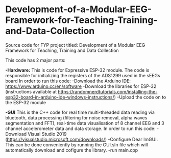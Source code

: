 # Development-of-a-Modular-EEG-Framework-for-Teaching-Training-and-Data-Collection
Source code for FYP project titled: Development of a Modular EEG Framework for Teaching, Training and Data Collection

This code has 2 major parts:

**-Hardware:**
This is code for Expressive ESP-32 module. The code is responsible for initializing the registers of the ADS1299 used in the sEEGs board
In order to run this code:
  -Download the Arduino IDE: https://www.arduino.cc/en/software
  -Download the libraries for ESP-32 (instructions available at https://randomnerdtutorials.com/installing-the-esp32-board-in-arduino-ide-windows-instructions/)
  -Upload the code on to the ESP-32 module
  
**-GUI**
This is the C++ code for real time multi-threaded data reading via bluetooth, data processing (filtering for noise removal, alpha waves segmentation and FFT), real-time data visualisation of 8 channel EEG and 3 channel accelerometer data and data storage.
In order to run this code:
  -Download Visual Studio 2019 (https://visualstudio.microsoft.com/downloads/)
  -Configure Dear ImGUI. This can be done conveniently by running the GUI.sln file which will automatically download and cofigure the library.
  -run main.cpp
